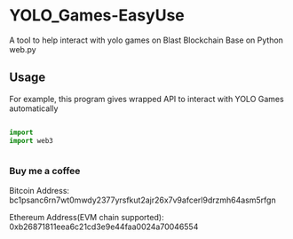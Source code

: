 # YOLO_Games-EasyUse

 A tool to help interact with yolo games on Blast Blockchain
 Base on Python web.py

## Usage

 For example, this program gives wrapped API to interact with YOLO Games automatically

```python

import 
import web3



```





### Buy me a coffee

 Bitcoin Address: bc1psanc6rn7wt0mwdy2377yrsfkut2ajr26x7v9afcerl9drzmh64asm5rfgn

 Ethereum Address(EVM chain supported): 0xb26871811eea6c21cd3e9e44faa0024a70046554
